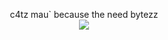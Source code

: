 <p align="center">c4tz mau` because the need bytezz <br>
  <img src="https://media.giphy.com/media/gA1DbQ0ORs4QE/giphy.gif">
</p>

